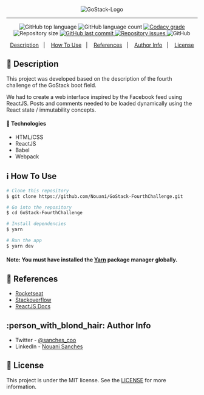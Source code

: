 <p align="center">
  <img alt="GoStack-Logo" src="https://user-images.githubusercontent.com/49238044/73220817-11c32180-413e-11ea-904e-6310ebb8c77a.png"/>
</p>

---

<p align="center">
  <img alt="GitHub top language" src="https://img.shields.io/github/languages/top/Nouani/GoStack-FourthChallenge.svg">

  <img alt="GitHub language count" src="https://img.shields.io/github/languages/count/Nouani/GoStack-FourthChallenge.svg">

  <a href="https://www.codacy.com/app/Nouani/GoStack-FourthChallenge?utm_source=github.com&amp;utm_medium=referral&amp;utm_content=Nouani/GoStack-FourthChallenge&amp;utm_campaign=Badge_Grade">
    <img alt="Codacy grade" src="https://img.shields.io/codacy/grade/1b577a07dda843aba09f4bc55d1af8fc.svg">
  </a>

  <img alt="Repository size" src="https://img.shields.io/github/repo-size/Nouani/GoStack-FourthChallenge.svg">
  <a href="https://github.com/Nouani/GoStack-FourthChallenge/commits/master">
    <img alt="GitHub last commit" src="https://img.shields.io/github/last-commit/Nouani/GoStack-FourthChallenge.svg">
  </a>

  <a href="https://github.com/Nouani/GoStack-FourthChallenge/issues">
    <img alt="Repository issues" src="https://img.shields.io/github/issues/Nouani/GoStack-FourthChallenge.svg">
  </a>

  <img alt="GitHub" src="https://img.shields.io/github/license/Nouani/GoStack-FourthChallenge.svg">
</p>


<p align="center">
  <a href="#page_with_curl-description">Description</a>&nbsp;&nbsp;&nbsp;|&nbsp;&nbsp;&nbsp;
  <a href="#information_source-how-to-use">How To Use</a>&nbsp;&nbsp;&nbsp;|&nbsp;&nbsp;&nbsp;
  <a href="#blue_book-references">References</a>&nbsp;&nbsp;&nbsp;|&nbsp;&nbsp;&nbsp;
  <a href="#person_with_blond_hair-author-info">Author Info</a>&nbsp;&nbsp;&nbsp;|&nbsp;&nbsp;&nbsp;
  <a href="#memo-license">License</a>
</p>

## :page_with_curl: Description

This project was developed based on the description of the fourth challenge of the GoStack boot field.

We had to create a web interface inspired by the Facebook feed using ReactJS. Posts and comments needed to be loaded dynamically using the React state / immutability concepts.

#### :rocket: Technologies

- HTML/CSS
- ReactJS
- Babel
- Webpack

## :information_source: How To Use

```bash
# Clone this repository
$ git clone https://github.com/Nouani/GoStack-FourthChallenge.git

# Go into the repository
$ cd GoStack-FourthChallenge

# Install dependencies
$ yarn

# Run the app
$ yarn dev
```

#### Note: You must have installed the [Yarn](https://yarnpkg.com/) package manager globally.

## :blue_book: References

- [Rocketseat](https://docs.rocketseat.dev/)
- [Stackoverflow](https://stackoverflow.com/)
- [ReactJS Docs](https://reactjs.org/)

## :person_with_blond_hair: Author Info

- Twitter - [@sanches_coo](https://twitter.com/sanches_coo)
- LinkedIn - [Nouani Sanches](https://www.linkedin.com/in/nouani-sanches-a8b39419b/m)

## :memo: License
This project is under the MIT license. See the [LICENSE](https://github.com/Nouani/GoStack-FourthChallenge/blob/master/LICENSE) for more information.
